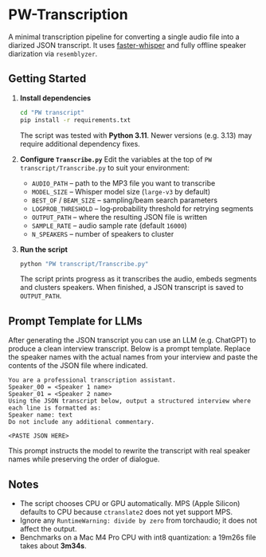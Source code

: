 # PW-Transcription

A minimal transcription pipeline for converting a single audio file into a diarized JSON transcript. It uses [faster-whisper](https://github.com/guillaumekln/faster-whisper) and fully offline speaker diarization via `resemblyzer`.

## Getting Started

1. **Install dependencies**
   ```bash
   cd "PW transcript"
   pip install -r requirements.txt
   ```
   The script was tested with **Python 3.11**. Newer versions (e.g. 3.13) may require additional dependency fixes.

2. **Configure `Transcribe.py`**
   Edit the variables at the top of `PW transcript/Transcribe.py` to suit your environment:
   - `AUDIO_PATH` – path to the MP3 file you want to transcribe
   - `MODEL_SIZE` – Whisper model size (`large-v3` by default)
   - `BEST_OF` / `BEAM_SIZE` – sampling/beam search parameters
   - `LOGPROB_THRESHOLD` – log‑probability threshold for retrying segments
   - `OUTPUT_PATH` – where the resulting JSON file is written
   - `SAMPLE_RATE` – audio sample rate (default `16000`)
   - `N_SPEAKERS` – number of speakers to cluster

3. **Run the script**
   ```bash
   python "PW transcript/Transcribe.py"
   ```
   The script prints progress as it transcribes the audio, embeds segments and clusters speakers. When finished, a JSON transcript is saved to `OUTPUT_PATH`.

## Prompt Template for LLMs

After generating the JSON transcript you can use an LLM (e.g. ChatGPT) to produce a clean interview transcript. Below is a prompt template. Replace the speaker names with the actual names from your interview and paste the contents of the JSON file where indicated.

```
You are a professional transcription assistant.
Speaker_00 = <Speaker 1 name>
Speaker_01 = <Speaker 2 name>
Using the JSON transcript below, output a structured interview where each line is formatted as:
Speaker name: text
Do not include any additional commentary.

<PASTE JSON HERE>
```

This prompt instructs the model to rewrite the transcript with real speaker names while preserving the order of dialogue.

## Notes

- The script chooses CPU or GPU automatically. MPS (Apple Silicon) defaults to CPU because `ctranslate2` does not yet support MPS.
- Ignore any `RuntimeWarning: divide by zero` from torchaudio; it does not affect the output.
- Benchmarks on a Mac M4 Pro CPU with int8 quantization: a 19m26s file takes about **3m34s**.

